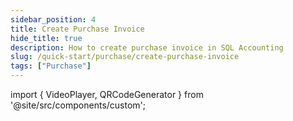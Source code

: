 ```yaml
---
sidebar_position: 4
title: Create Purchase Invoice
hide_title: true
description: How to create purchase invoice in SQL Accounting
slug: /quick-start/purchase/create-purchase-invoice
tags: ["Purchase"]
---
```


import { VideoPlayer, QRCodeGenerator } from '@site/src/components/custom';
 
<QRCodeGenerator url="https://www.youtube.com/embed/dBxJcgMINXI?autoplay=1" />

<VideoPlayer 
  videoId="dBxJcgMINXI" 
    title="Purchase Invoice"
/>
    
   